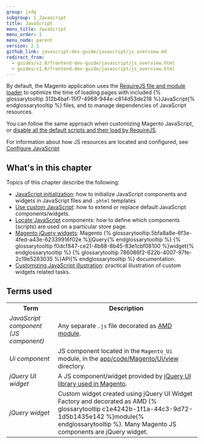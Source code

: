 ```yaml
---
group: jsdg
subgroup: 1_Javascript
title: JavaScript
menu_title: JavaScript
menu_order: 1
menu_node: parent
version: 2.1
github_link: javascript-dev-guide/javascript/js_overview.md
redirect_from:
  - guides/v2.0/frontend-dev-guide/javascript/js_overview.html
  - guides/v1.0/frontend-dev-guide/javascript/js_overview.html
---
```


By default, the Magento application uses the <a href="http://requirejs.org/" target="_blank">RequireJS file and module loader</a> to optimize the time of loading pages with included {% glossarytooltip 312b4baf-15f7-4968-944e-c814d53de218 %}JavaScript{% endglossarytooltip %} files, and to manage dependencies of JavaScript resources.

You can follow the same approach when customizing Magento JavaScript, or <a href="{{page.baseurl}}/javascript-dev-guide/javascript/custom_js.html#disable_default_js" target="_blank">disable all the default scripts and their load by RequireJS</a>.

For information about how JS resources are located and configured, see <a href="{{page.baseurl}}/javascript-dev-guide/javascript/js-resources.html">Configure JavaScript</a>

<h2 id="#js_contents">What's in this chapter</h2>
Topics of this chapter describe the following:

- [JavaScript initialization]({{page.baseurl}}/javascript-dev-guide/javascript/js_init.html): how to initialize JavaScript components and widgets in JavaScript files and `.phtml` templates
- [Use custom JavaScript]({{page.baseurl}}/javascript-dev-guide/javascript/custom_js.html): how to extend or replace default JavaScript components/widgets.
- [Locate JavaScript]({{page.baseurl}}/javascript-dev-guide/javascript/js_debug.html) components: how to define which components (scripts) are used on a particular store page.
- [Magento jQuery widgets]({{page.baseurl}}/javascript-dev-guide/widgets/jquery-widgets-about.html): Magento {% glossarytooltip 5bfa8a8e-6f3e-4fed-a43e-62339916f02e %}jQuery{% endglossarytooltip %} {% glossarytooltip f0dcf847-ce21-4b88-8b45-83e1cbf08100 %}widget{% endglossarytooltip %} {% glossarytooltip 786086f2-622b-4007-97fe-2c19e5283035 %}API{% endglossarytooltip %} documentation.
- [Customizing JavaScript illustration]({{page.baseurl}}/javascript-dev-guide/javascript/js_practice.html): practical illustration of custom widgets related tasks.



<h2 id="js_terms">Terms used</h2>

<table>
<tr>
<th>
Term
</th>
<th>
Description
</th>
</tr>
<tr>
<td>
<i>JavaScript component (JS component)</i>
</td>
<td>
Any separate <code>.js</code> file decorated as <a href="http://requirejs.org/docs/whyamd.html#amd" target="_blank">AMD module</a>.
</td>
</tr>

<tr>
<td>
<i>Ui component</i>
</td>
<td>
JS component located in the <code>Magento_Ui</code> module, in the <a href="{{ site.mage2000url }}app/code/Magento/Ui/view" target="_blank">app/code/Magento/Ui/view</a> directory.
</td>
</tr>

<tr>
<td>
<i>jQuery UI widget</i>
</td>
<td>
A JS component/widget provided by <a href="{{ site.mage2000url }}lib/web/jquery/jquery-ui-1.9.2.js" target="_blank">jQuery UI library used in Magento</a>.
</td>
</tr>
<tr>
<td>
<i>jQuery widget</i>
</td>
<td>
Custom widget created using jQuery UI Widget Factory and decorated as AMD {% glossarytooltip c1e4242b-1f1a-44c3-9d72-1d5b1435e142 %}module{% endglossarytooltip %}. Many Magento JS components are jQuery widget.
</td>
</tr>
</table>

